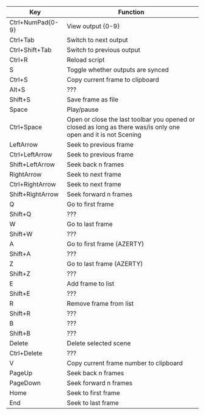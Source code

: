 | Key  | Function |
| ------------- | ------------- |
| Ctrl+NumPad{0-9}  | View output {0-9}  |
| Ctrl+Tab  | Switch to next output  |
| Ctrl+Shift+Tab  | Switch to previous output  |
| Ctrl+R | Reload script |
| S | Toggle whether outputs are synced |
| Ctrl+S | Copy current frame to clipboard |
| Alt+S | ??? |
| Shift+S | Save frame as file |
| Space | Play/pause |
| Ctrl+Space | Open or close the last toolbar you opened or closed as long as there was/is only one open and it is not Scening |
| LeftArrow | Seek to previous frame |
| Ctrl+LeftArrow | Seek to previous frame |
| Shift+LeftArrow | Seek back n frames |
| RightArrow | Seek to next frame |
| Ctrl+RightArrow | Seek to next frame |
| Shift+RightArrow | Seek forward n frames |
| Q | Go to first frame |
| Shift+Q | ??? |
| W | Go to last frame |
| Shift+W | ??? |
| A | Go to first frame (AZERTY) |
| Shift+A | ??? |
| Z | Go to last frame (AZERTY) |
| Shift+Z | ??? |
| E | Add frame to list |
| Shift+E | ??? |
| R | Remove frame from list |
| Shift+R | ??? |
| B | ??? |
| Shift+B | ??? |
| Delete | Delete selected scene |
| Ctrl+Delete | ??? |
| V | Copy current frame number to clipboard |
| PageUp | Seek back n frames |
| PageDown | Seek forward n frames |
| Home | Seek to first frame |
| End | Seek to last frame |
